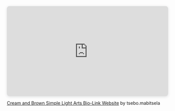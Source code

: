 
 <head>
  <!-- Google Tag Manager -->
<script>(function(w,d,s,l,i){w[l]=w[l]||[];w[l].push({'gtm.start':
new Date().getTime(),event:'gtm.js'});var f=d.getElementsByTagName(s)[0],
j=d.createElement(s),dl=l!='dataLayer'?'&l='+l:'';j.async=true;j.src=
'https://www.googletagmanager.com/gtm.js?id='+i+dl;f.parentNode.insertBefore(j,f);
})(window,document,'script','dataLayer','GTM-536ZXZ6');</script>
<!-- End Google Tag Manager -->  
 </head>
 
<body>

<!-- Google Tag Manager (noscript) -->
<noscript><iframe src="https://www.googletagmanager.com/ns.html?id=GTM-536ZXZ6"
height="0" width="0" style="display:none;visibility:hidden"></iframe></noscript>
<!-- End Google Tag Manager (noscript) -->
 
   <div style="position: relative; width: 100%; height: 0; padding-top: 56.2225%;
 padding-bottom: 0; box-shadow: 0 2px 8px 0 rgba(63,69,81,0.16); margin-top: 1.6em; margin-bottom: 0.9em; overflow: hidden;
 border-radius: 8px; will-change: transform;">
  <iframe loading="lazy" style="position: absolute; width: 100%; height: 100%; top: 0; left: 0; border: none; padding: 0;margin: 0;"
    src="https:&#x2F;&#x2F;www.canva.com&#x2F;design&#x2F;DAFigvsNg5Q&#x2F;view?embed" allowfullscreen="allowfullscreen" allow="fullscreen">
  </iframe>
</div>
<a href="https:&#x2F;&#x2F;www.canva.com&#x2F;design&#x2F;DAFigvsNg5Q&#x2F;view?utm_content=DAFigvsNg5Q&amp;utm_campaign=designshare&amp;utm_medium=embeds&amp;utm_source=link" target="_blank" rel="noopener">Cream and Brown Simple Light Arts Bio-Link Website</a> by tsebo.mabitsela 
 
 
 </body>

